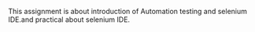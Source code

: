 This assignment is about introduction of Automation testing and selenium IDE.and practical about selenium IDE.
